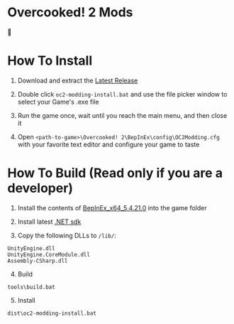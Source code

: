 # Overcooked! 2 Mods

🤠

# How To Install

1. Download and extract the [Latest Release](https://github.com/toasterparty/oc2-modding/releases)

2. Double click `oc2-modding-install.bat` and use the file picker window to select your Game's .exe file

3. Run the game once, wait until you reach the main menu, and then close it

4. Open `<path-to-game>\Overcooked! 2\BepInEx\config\OC2Modding.cfg` with your favorite text editor and configure your game to taste

# How To Build (Read only if you are a developer)

1. Install the contents of [BepInEx_x64_5.4.21.0](https://github.com/BepInEx/BepInEx/releases/tag/v5.4.21) into the game folder

2. Install latest [.NET sdk](https://dotnet.microsoft.com/en-us/)

3. Copy the following DLLs to `/lib/`:

```
UnityEngine.dll
UnityEngine.CoreModule.dll
Assembly-CSharp.dll
```

4. Build
```
tools\build.bat
```

5. Install
```
dist\oc2-modding-install.bat
```
